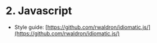 # 2. Javascript

* Style guide: [https://github.com/rwaldron/idiomatic.js/](https://github.com/rwaldron/idiomatic.js/)

